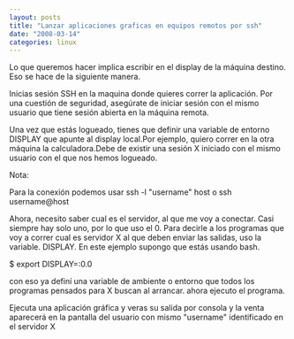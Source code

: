 ```yaml
---
layout: posts
title: "Lanzar aplicaciones graficas en equipos remotos por ssh"
date: "2008-03-14"
categories: linux
---
```


Lo que queremos hacer implica escribir en el display de la máquina destino. Eso se hace de la siguiente manera.

Inicias sesión SSH en la maquina donde quieres correr la aplicación. Por una cuestión de seguridad, asegúrate de iniciar sesión con el mismo usuario que tiene sesión abierta en la máquina remota.

Una vez que estás logueado, tienes que definir una variable de entorno DISPLAY que apunte al display local.Por ejemplo, quiero correr en la otra máquina la calculadora.Debe de existir una sesión X iniciado con el mismo usuario con el que nos hemos logueado.

Nota:

Para la conexión podemos usar ssh -l "username" host o ssh username@host

Ahora, necesito saber cual es el servidor, al que me voy a conectar. Casi siempre hay solo uno, por lo que uso el 0. Para decirle a los programas que voy a correr cual es servidor X al que deben enviar las salidas, uso la variable. DISPLAY. En este ejemplo supongo que estás usando bash.

$ export DISPLAY=:0.0

con eso ya definí una variable de ambiente o entorno que todos los programas pensados para X buscan al arrancar. ahora ejecuto el programa.

Ejecuta una aplicación gráfica y veras su salida por consola y la venta aparecerá en la pantalla del usuario con mismo "username" identificado en el servidor X
